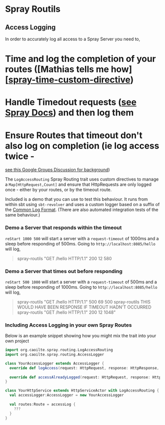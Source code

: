 # Spray Routils

## Access Logging

In order to accurately log all access to a Spray Server you need to,
# Time and log the completion of your routes ([Mathias tells me how][[spray-time-custom-directive])
# Handle Timedout requests ([see Spray Docs][spray-timeout-handling]) and then log them
# Ensure Routes that timeout don't also log on completion (ie log access twice - 
[see this Google Groups Discussion for background][spray-timeout-discussion])

The ```LogAccessRouting``` Spray Routing trait uses custom directives to manage a ```Map[HttpRequest,Count]``` 
and ensure that HttpRequests are only logged once - either by your routes, or by the timeout route.

Included is a demo that you can use to test this behaviour. It runs from within sbt using ```sbt-revolver``` and uses
a custom logger based on a suffix of the [Common Log Format][common-log-format]. (There are also automated integration 
tests of the same behaviour.) 

### Demo a Server that responds within the timeout

```reStart 1000 500``` will start a server with a ```request-timeout``` of 1000ms and a sleep before responding of 
500ms. Going to ```http://localhost:8085/hello``` will log,

> spray-routils "GET /hello HTTP/1.1" 200 12 580


### Demo a Server that times out before responding

```reStart 500 1000``` will start a server with a ```request-timeout``` of 500ms and a sleep before responding of 
1000ms. Going to ```http://localhost:8085/hello``` will log,

> spray-routils "GET /hello HTTP/1.1" 500 69 500
> spray-routils THIS WOULD HAVE BEEN RESPONSE IF TIMEOUT HADN'T OCCURRED
> spray-routils "GET /hello HTTP/1.1" 200 12 1048"

### Including Access Logging in your own Spray Routes

Below is an example snippet showing how you might mix the trait into your own project

```scala
import org.caoilte.spray.routing.LogAccessRouting
import org.caoilte.spray.routing.AccessLogger

class YourAccessLogger extends AccessLogger {
  override def logAccess(request: HttpRequest, response: HttpResponse, time: Long) = ???
    
  override def accessAlreadyLogged(request: HttpRequest, response: HttpResponse, time: Long) = ???
}

class YourHttpService extends HttpServiceActor with LogAccessRouting {
  val accessLogger:AccessLogger = new YourAccessLogger
    
  val routes:Route = accessLog {
    ???
  }
}
```

[spray-time-custom-directive]: https://groups.google.com/d/msg/spray-user/V5q6kaXfcHY/ioUzYbW8XvoJ "A Spray Custom Directive for timing a Route"
[spray-timeout-handling]: http://spray.io/documentation/1.2.1/spray-routing/key-concepts/timeout-handling/ "Spray Timeout Handling"
[spray-timeout-discussion]: https://groups.google.com/d/msg/spray-user/as_3g7Yl_kI/pJmzB-DXOF0J "Discussion about handling Spray Timeouts"
[common-log-format]: http://en.wikipedia.org/wiki/Common_Log_Format "Common Log Format"